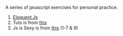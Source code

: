A series of javascript exercises for personal practice. 

1. [Eloquent Js](http://eloquentjavascript.net)
2. Tuts is from [this](http://code.tutsplus.com/articles/become-a-professional-javascript-developer-with-tuts-courses--cms-21095)
3. Js is Sexy is from [this](http://javascriptissexy.com/16-javascript-concepts-you-must-know-well/) (1-7 & 9)